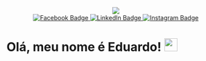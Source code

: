 <div id="header" align="center">
  <img src="https://media.giphy.com/media/v1.Y2lkPTc5MGI3NjExYjhudXBtZnR4c2hjcTlmNnd3MTJjcHVxdmk4eTJqcTR6OTJuM2poZCZlcD12MV9pbnRlcm5hbF9naWZfYnlfaWQmY3Q9Zw/Basrh159dGwKY/giphy.gif"/>
</div>
<div id="badges" align="center">
  <a href="https://www.facebook.com/eduardo.moreira.14224">
    <img src="https://img.shields.io/badge/Facebook-white?style=for-the-badge&logo=facebook&logoColor=blue" alt="Facebook Badge"/>
  </a>
    <a href=https://www.linkedin.com/in/edupm/">
    <img src="https://img.shields.io/badge/LinkedIn-blue?style=for-the-badge&logo=linkedin&logoColor=white" alt="LinkedIn Badge"/>
  </a>
  <a href="https://www.instagram.com/eduardopmoreira1995/">
    <img src="https://img.shields.io/badge/Instagram-white?style=for-the-badge&logo=instagram&logoColor=red" alt="Instagram Badge"/>
  </a>
</div>
<h1 align="left">
  Olá, meu nome é Eduardo! 
  <img src="https://media.giphy.com/media/hvRJCLFzcasrR4ia7z/giphy.gif" width="30px"/>
</h1>
<div id="profile_views" align="right">
  <img src="https://komarev.com/ghpvc/?username=ProfBlack3342&style=flat-square&color=blue" alt=""/>
</div>
